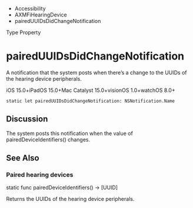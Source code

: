 

- Accessibility
- AXMFiHearingDevice
-  pairedUUIDsDidChangeNotification 

Type Property

# pairedUUIDsDidChangeNotification

A notification that the system posts when there’s a change to the UUIDs of the hearing device peripherals.

iOS 15.0+iPadOS 15.0+Mac Catalyst 15.0+visionOS 1.0+watchOS 8.0+

``` source
static let pairedUUIDsDidChangeNotification: NSNotification.Name
```

## Discussion

The system posts this notification when the value of pairedDeviceIdentifiers() changes.

## See Also

### Paired hearing devices

static func pairedDeviceIdentifiers() -> [UUID]

Returns the UUIDs of the hearing device peripherals.

